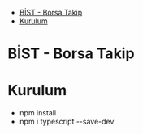 - [BİST - Borsa Takip](#bi̇st---borsa-takip)
- [Kurulum](#kurulum)

# BİST - Borsa Takip

# Kurulum
* npm install
* npm i typescript --save-dev